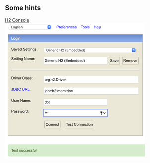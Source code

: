 ## Some hints
[H2 Console](http://localhost:8080/h2-console)
![H2 Console](./img/h2-console.png "H2 Console")
